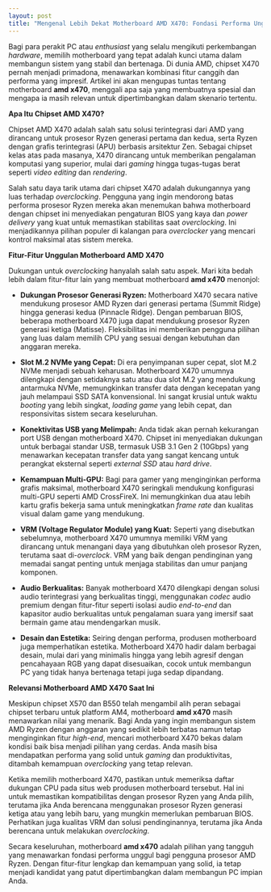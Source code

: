 ```yaml
---
layout: post
title: "Mengenal Lebih Dekat Motherboard AMD X470: Fondasi Performa Unggul"
---
```


Bagi para perakit PC atau *enthusiast* yang selalu mengikuti perkembangan *hardware*, memilih motherboard yang tepat adalah kunci utama dalam membangun sistem yang stabil dan bertenaga. Di dunia AMD, chipset X470 pernah menjadi primadona, menawarkan kombinasi fitur canggih dan performa yang impresif. Artikel ini akan mengupas tuntas tentang motherboard **amd x470**, menggali apa saja yang membuatnya spesial dan mengapa ia masih relevan untuk dipertimbangkan dalam skenario tertentu.

**Apa Itu Chipset AMD X470?**

Chipset AMD X470 adalah salah satu solusi terintegrasi dari AMD yang dirancang untuk prosesor Ryzen generasi pertama dan kedua, serta Ryzen dengan grafis terintegrasi (APU) berbasis arsitektur Zen. Sebagai chipset kelas atas pada masanya, X470 dirancang untuk memberikan pengalaman komputasi yang superior, mulai dari *gaming* hingga tugas-tugas berat seperti *video editing* dan *rendering*.

Salah satu daya tarik utama dari chipset X470 adalah dukungannya yang luas terhadap *overclocking*. Pengguna yang ingin mendorong batas performa prosesor Ryzen mereka akan menemukan bahwa motherboard dengan chipset ini menyediakan pengaturan BIOS yang kaya dan *power delivery* yang kuat untuk memastikan stabilitas saat *overclocking*. Ini menjadikannya pilihan populer di kalangan para *overclocker* yang mencari kontrol maksimal atas sistem mereka.

**Fitur-Fitur Unggulan Motherboard AMD X470**

Dukungan untuk *overclocking* hanyalah salah satu aspek. Mari kita bedah lebih dalam fitur-fitur lain yang membuat motherboard **amd x470** menonjol:

*   **Dukungan Prosesor Generasi Ryzen:** Motherboard X470 secara native mendukung prosesor AMD Ryzen dari generasi pertama (Summit Ridge) hingga generasi kedua (Pinnacle Ridge). Dengan pembaruan BIOS, beberapa motherboard X470 juga dapat mendukung prosesor Ryzen generasi ketiga (Matisse). Fleksibilitas ini memberikan pengguna pilihan yang luas dalam memilih CPU yang sesuai dengan kebutuhan dan anggaran mereka.

*   **Slot M.2 NVMe yang Cepat:** Di era penyimpanan super cepat, slot M.2 NVMe menjadi sebuah keharusan. Motherboard X470 umumnya dilengkapi dengan setidaknya satu atau dua slot M.2 yang mendukung antarmuka NVMe, memungkinkan transfer data dengan kecepatan yang jauh melampaui SSD SATA konvensional. Ini sangat krusial untuk waktu *booting* yang lebih singkat, *loading game* yang lebih cepat, dan responsivitas sistem secara keseluruhan.

*   **Konektivitas USB yang Melimpah:** Anda tidak akan pernah kekurangan port USB dengan motherboard X470. Chipset ini menyediakan dukungan untuk berbagai standar USB, termasuk USB 3.1 Gen 2 (10Gbps) yang menawarkan kecepatan transfer data yang sangat kencang untuk perangkat eksternal seperti *external SSD* atau *hard drive*.

*   **Kemampuan Multi-GPU:** Bagi para gamer yang menginginkan performa grafis maksimal, motherboard X470 seringkali mendukung konfigurasi multi-GPU seperti AMD CrossFireX. Ini memungkinkan dua atau lebih kartu grafis bekerja sama untuk meningkatkan *frame rate* dan kualitas visual dalam game yang mendukung.

*   **VRM (Voltage Regulator Module) yang Kuat:** Seperti yang disebutkan sebelumnya, motherboard X470 umumnya memiliki VRM yang dirancang untuk menangani daya yang dibutuhkan oleh prosesor Ryzen, terutama saat di-*overclock*. VRM yang baik dengan pendinginan yang memadai sangat penting untuk menjaga stabilitas dan umur panjang komponen.

*   **Audio Berkualitas:** Banyak motherboard X470 dilengkapi dengan solusi audio terintegrasi yang berkualitas tinggi, menggunakan *codec* audio premium dengan fitur-fitur seperti isolasi audio *end-to-end* dan kapasitor audio berkualitas untuk pengalaman suara yang imersif saat bermain game atau mendengarkan musik.

*   **Desain dan Estetika:** Seiring dengan performa, produsen motherboard juga memperhatikan estetika. Motherboard X470 hadir dalam berbagai desain, mulai dari yang minimalis hingga yang lebih agresif dengan pencahayaan RGB yang dapat disesuaikan, cocok untuk membangun PC yang tidak hanya bertenaga tetapi juga sedap dipandang.

**Relevansi Motherboard AMD X470 Saat Ini**

Meskipun chipset X570 dan B550 telah mengambil alih peran sebagai chipset terbaru untuk platform AM4, motherboard **amd x470** masih menawarkan nilai yang menarik. Bagi Anda yang ingin membangun sistem AMD Ryzen dengan anggaran yang sedikit lebih terbatas namun tetap menginginkan fitur *high-end*, mencari motherboard X470 bekas dalam kondisi baik bisa menjadi pilihan yang cerdas. Anda masih bisa mendapatkan performa yang solid untuk *gaming* dan produktivitas, ditambah kemampuan *overclocking* yang tetap relevan.

Ketika memilih motherboard X470, pastikan untuk memeriksa daftar dukungan CPU pada situs web produsen motherboard tersebut. Hal ini untuk memastikan kompatibilitas dengan prosesor Ryzen yang Anda pilih, terutama jika Anda berencana menggunakan prosesor Ryzen generasi ketiga atau yang lebih baru, yang mungkin memerlukan pembaruan BIOS. Perhatikan juga kualitas VRM dan solusi pendinginannya, terutama jika Anda berencana untuk melakukan *overclocking*.

Secara keseluruhan, motherboard **amd x470** adalah pilihan yang tangguh yang menawarkan fondasi performa unggul bagi pengguna prosesor AMD Ryzen. Dengan fitur-fitur lengkap dan kemampuan yang solid, ia tetap menjadi kandidat yang patut dipertimbangkan dalam membangun PC impian Anda.
